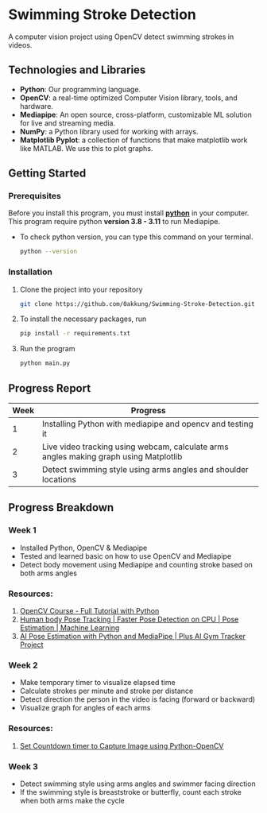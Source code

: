 # Swimming Stroke Detection

A computer vision project using OpenCV detect swimming strokes in videos.

## Technologies and Libraries

- **Python**: Our programming language.
- **OpenCV**: a real-time optimized Computer Vision library, tools, and hardware.
- **Mediapipe**: An open source, cross-platform, customizable ML solution for live and streaming media.
- **NumPy**: a Python library used for working with arrays.
- **Matplotlib Pyplot**: a collection of functions that make matplotlib work like MATLAB. We use this to plot graphs.

## Getting Started

### Prerequisites
Before you install this program, you must install [**python**](https://www.python.org/downloads/source/) in your computer. This program require python 
**version 3.8 - 3.11** to run Mediapipe.

* To check python version, you can type this command on your terminal.
  ```sh
  python --version
  ```

### Installation

1. Clone the project into your repository
   ```sh
   git clone https://github.com/0akkung/Swimming-Stroke-Detection.git
   ```
2. To install the necessary packages, run
   ```sh
   pip install -r requirements.txt
   ```
3. Run the program
   ```sh
   python main.py
   ```
   
## Progress Report
| Week | Progress                                                                              |
|------|---------------------------------------------------------------------------------------|
| 1    | Installing Python with mediapipe and opencv and testing it                            |
| 2    | Live video tracking using webcam, calculate arms angles making graph using Matplotlib |
| 3    | Detect swimming style using arms angles and shoulder locations                        |

## Progress Breakdown

### Week 1

* Installed Python, OpenCV & Mediapipe
* Tested and learned basic on how to use OpenCV and Mediapipe
* Detect body movement using Mediapipe and counting stroke based on both arms angles

### Resources:

1. [OpenCV Course - Full Tutorial with Python](https://www.youtube.com/watch?v=oXlwWbU8l2o&t=974s)
2. [Human body Pose Tracking | Faster Pose Detection on CPU | Pose Estimation | Machine Learning
](https://www.youtube.com/watch?v=0JU3kpYytuQ)
3. [AI Pose Estimation with Python and MediaPipe | Plus AI Gym Tracker Project
](https://www.youtube.com/watch?v=06TE_U21FK4)

### Week 2

* Make temporary timer to visualize elapsed time
* Calculate strokes per minute and stroke per distance
* Detect direction the person in the video is facing (forward or backward)
* Visualize graph for angles of each arms

### Resources:

1. [Set Countdown timer to Capture Image using Python-OpenCV
](https://www.geeksforgeeks.org/set-countdown-timer-to-capture-image-using-python-opencv/)

### Week 3

* Detect swimming style using arms angles and swimmer facing direction
* If the swimming style is breaststroke or butterfly, count each stroke when both arms make the cycle